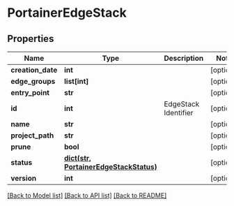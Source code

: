 # PortainerEdgeStack

## Properties
Name | Type | Description | Notes
------------ | ------------- | ------------- | -------------
**creation_date** | **int** |  | [optional] 
**edge_groups** | **list[int]** |  | [optional] 
**entry_point** | **str** |  | [optional] 
**id** | **int** | EdgeStack Identifier | [optional] 
**name** | **str** |  | [optional] 
**project_path** | **str** |  | [optional] 
**prune** | **bool** |  | [optional] 
**status** | [**dict(str, PortainerEdgeStackStatus)**](PortainerEdgeStackStatus.md) |  | [optional] 
**version** | **int** |  | [optional] 

[[Back to Model list]](../README.md#documentation-for-models) [[Back to API list]](../README.md#documentation-for-api-endpoints) [[Back to README]](../README.md)


